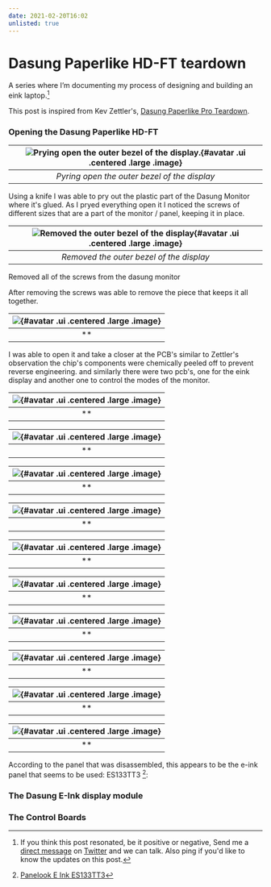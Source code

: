 ```yaml
---
date: 2021-02-20T16:02
unlisted: true
---
```


# Dasung Paperlike HD-FT teardown
A series where I’m documenting my process of designing and building an eink laptop.[^dm]

This post is inspired from Kev Zettler's, [Dasung Paperlike Pro Teardown](https://kevzettler.com/2018/02/11/dasung-paperlike-pro-teardown/).

### Opening the Dasung Paperlike HD-FT
|![Prying open the outer bezel of the display.](static/IMG_20210216_194558.jpg){#avatar .ui .centered .large .image}|
|:--:|
|*Pyring open the outer bezel of the display*|

Using a knife I was able to pry out the plastic part of the Dasung Monitor where it's glued. As I pryed everything open it I noticed the screws of different sizes that are a part of the monitor / panel, keeping it in place.


|![Removed the outer bezel of the display](static/IMG_20210216_194714.jpg){#avatar .ui .centered .large .image}|
|:--:|
|*Removed the outer bezel of the display*|

Removed all of the screws from the dasung monitor



After removing the screws was able to remove the piece that keeps it all together.

|![](static/IMG_20210216_203519.jpg){#avatar .ui .centered .large .image}|
|:--:|
|**|

I was able to open it and take a closer at the PCB's similar to Zettler's observation the chip's components were chemically peeled off to prevent reverse engineering. and similarly there were two pcb's, one for the eink display and another one to control the modes of the monitor.


|![](static/IMG_20210216_201152.jpg){#avatar .ui .centered .large .image}|
|:--:|
|**|




|![](static/IMG_20210216_201158.jpg){#avatar .ui .centered .large .image}|
|:--:|
|**|

|![](static/IMG_20210216_201203.jpg){#avatar .ui .centered .large .image}|
|:--:|
|**|


|![](static/IMG_20210216_201211.jpg){#avatar .ui .centered .large .image}|
|:--:|
|**|


|![](static/IMG_20210216_201821.jpg){#avatar .ui .centered .large .image}|
|:--:|
|**|

|![](static/IMG_20210216_202037.jpg){#avatar .ui .centered .large .image}|
|:--:|
|**|

|![](static/IMG_20210216_202024.jpg){#avatar .ui .centered .large .image}|
|:--:|
|**|

|![](static/IMG_20210216_202009.jpg){#avatar .ui .centered .large .image}|
|:--:|
|**|

|![](static/IMG_20210216_202020.jpg){#avatar .ui .centered .large .image}|
|:--:|
|**|


|![](static/IMG_20210216_201921.jpg){#avatar .ui .centered .large .image}|
|:--:|
|**|

According to the panel that was disassembled, this appears to be the e-ink panel that seems to be used: ES133TT3 [^ES133TT3]:

### The Dasung E-Ink display module

### The Control Boards

[^dm]: If you think this post resonated, be it positive or negative, Send me a [direct message](https://twitter.com/messages/compose?recipient_id=4648173315) on [Twitter](https://twitter.com/alexsoto_dev) and we can talk. Also ping if you'd like to know the updates on this post.

[^ES133TT3]: [Panelook E Ink ES133TT3](https://www.panelook.com/ES133TT3_E%20Ink_13.3_EPD_overview_31869.html)
